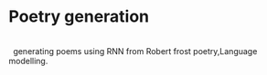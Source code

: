 # Poetry generation 
<br>
&nbsp&nbspgenerating poems using RNN from Robert frost poetry,Language modelling.
